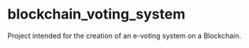 # blockchain_voting_system
Project intended for the creation of an e-voting system on a Blockchain. 
